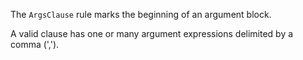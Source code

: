 The `ArgsClause` rule marks the beginning of an argument block.

A valid clause has one or many argument expressions delimited by a comma (',').

